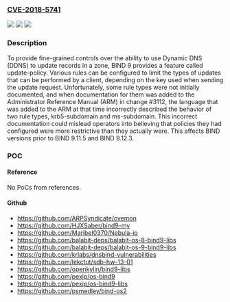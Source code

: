 ### [CVE-2018-5741](https://cve.mitre.org/cgi-bin/cvename.cgi?name=CVE-2018-5741)
![](https://img.shields.io/static/v1?label=Product&message=BIND%209&color=blue)
![](https://img.shields.io/static/v1?label=Version&message=BIND%209%20Versions%20prior%20to%20BIND%209.11.5%20and%20BIND%209.12.3%20&color=brightgreen)
![](https://img.shields.io/static/v1?label=Vulnerability&message=The%20krb5-subdomain%20and%20ms-subdomain%20update%20policy%20rule%20types%20permit%20updates%20from%20any%20client%20authenticated%20with%20a%20valid%20Kerberos%20or%20Windows%20machine%20principal%20from%20the%20REALM%20specified%20in%20the%20identity%20field%2C%20to%20modify%20records%20in%20the%20zone%20at%20or%20below%20the%20name%20specified%20in%20the%20name%20field.%20The%20incorrect%20documentation%2C%20however%2C%20indicated%20that%20the%20policy%20would%20be%20restricted%20to%20names%20at%20or%20below%20the%20machine's%20name%20as%20encoded%20in%20the%20Windows%20or%20Kerberos%20principal.%0A%0AFor%20example%2C%20if%20named.conf%20contains%20the%20following%20configuration%20statement%20in%20the%20zone%20%22example.com%22%3A%0A%0Azone%20example.com%20%7B%0A%20%20%20%20%20%20%20%20...%0A%20%20%20%20%20%20%20%20update-policy%20%7B%0A%20%20%20%20%20%20%20%20%20%20%20%20%20%20%20%20grant%20SUB.EXAMPLE.COM%20krb5-subdomain%20.%20ANY%3B%0A%20%20%20%20%20%20%20%20%7D%3B%0A%7D%3B%0A%0A...then%20a%20client%20possessing%20a%20valid%20Kerberos%20machine%20principal%20for%20host%2Fmachine.sub.example.com%40SUB.EXAMPLE.COM%20would%20be%20allowed%20to%20update%20any%20record%20at%20or%20below%20%22example.com%22%2C%20whereas%20the%20documentation%20indicated%20that%20updates%20would%20only%20be%20permitted%20at%20or%20below%20%22machine.sub.example.com%22.%20In%20practice%2C%20the%20name%20of%20the%20machine%20encoded%20in%20the%20principal%20is%20not%20checked%20to%20ensure%20that%20it%20matches%20the%20records%20to%20be%20updated.%20The%20update%20policy%20for%20the%20zone%2C%20having%20established%20that%20the%20client%20possesses%20a%20valid%20machine%20principal%20from%20the%20SUB.EXAMPLE.COM%20realm%2C%20simply%20allows%20updates%20to%20all%20records%20within%20the%20zone%20%22example.com%22.%0A%0AThe%20ms-subdomain%20rule%20type%20behaves%20similarly%2C%20but%20for%20Windows%20machine%20principals%20such%20as%20machine%24%40SUB.EXAMPLE.COM%20instead%20of%20Kerberos%20principals.%0A%0AThe%20krb5-subdomain%20and%20ms-subdomain%20rules%20are%20intended%20to%20limit%20updates%20to%20names%20below%20the%20name%20field%20(in%20this%20example%2C%20%22.%22%2C%20which%20covers%20the%20entire%20zone).%20Because%20of%20a%20separate%20bug%20in%20the%20named.conf%20parser%2C%20a%20name%20field%20below%20%22.%22%20could%20not%20be%20configured%20in%20some%20releases.%0A%0AMaintenance%20releases%20of%20BIND%20released%20during%20or%20after%20October%202018%20(9.11.5%20or%20higher%2C%209.12.3%20or%20higher)%20will%20address%20this%20configuration%20bug%2C%20as%20well%20as%20adding%20new%20krb5-selfsub%20and%20ms-selfsub%20rule%20types%20which%20more%20accurately%20implement%20the%20behavior%20that%20the%20ARM%20formerly%20attributed%20to%20krb5-subdomain%20and%20ms-subdomain.&color=brightgreen)

### Description

To provide fine-grained controls over the ability to use Dynamic DNS (DDNS) to update records in a zone, BIND 9 provides a feature called update-policy. Various rules can be configured to limit the types of updates that can be performed by a client, depending on the key used when sending the update request. Unfortunately, some rule types were not initially documented, and when documentation for them was added to the Administrator Reference Manual (ARM) in change #3112, the language that was added to the ARM at that time incorrectly described the behavior of two rule types, krb5-subdomain and ms-subdomain. This incorrect documentation could mislead operators into believing that policies they had configured were more restrictive than they actually were. This affects BIND versions prior to BIND 9.11.5 and BIND 9.12.3.

### POC

#### Reference
No PoCs from references.

#### Github
- https://github.com/ARPSyndicate/cvemon
- https://github.com/HJXSaber/bind9-my
- https://github.com/Maribel0370/Nebula-io
- https://github.com/balabit-deps/balabit-os-8-bind9-libs
- https://github.com/balabit-deps/balabit-os-9-bind9-libs
- https://github.com/krlabs/dnsbind-vulnerabilities
- https://github.com/lekctut/sdb-hw-13-01
- https://github.com/openkylin/bind9-libs
- https://github.com/pexip/os-bind9
- https://github.com/pexip/os-bind9-libs
- https://github.com/psmedley/bind-os2

